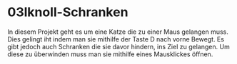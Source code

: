 # 03lknoll-Schranken
In diesem Projekt geht es um eine Katze die zu einer Maus gelangen muss. Dies gelingt iht indem man sie mithilfe der Taste D nach vorne Bewegt. Es gibt jedoch auch Schranken die sie davor hindern, ins Ziel zu gelangen. Um diese zu überwinden muss man sie mithilfe eines Mausklickes öffnen. 
